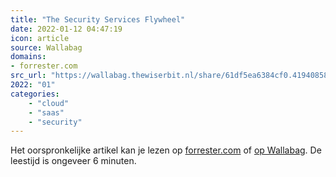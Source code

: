 ```yaml
---
title: "The Security Services Flywheel"
date: 2022-01-12 04:47:19
icon: article
source: Wallabag
domains:
- forrester.com
src_url: "https://wallabag.thewiserbit.nl/share/61df5ea6384cf0.41940858"
2022: "01"
categories:
    - "cloud"
    - "saas"
    - "security"
---
```

Het oorspronkelijke artikel kan je lezen op [forrester.com](https://www.forrester.com/blogs/the-security-services-flywheel/) of [op Wallabag](https://wallabag.thewiserbit.nl/share/61df5ea6384cf0.41940858). De leestijd is ongeveer 6 minuten.